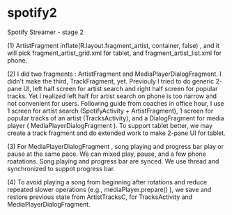 # spotify2
Spotify Streamer - stage 2

(1) ArtistFragment inflate(R.layout.fragment_artist, container, false) , and
    it will pick fragment_artist_grid.xml for tablet, and fragment_artist_list.xml
    for phone.

(2) I did two fragments : ArtistFragment and MediaPlayerDialogFragment. I didn't
    make the third, TrackFragment, yet. Previouly I tried to do generic 2-pane UI,
    left half screen for artist search and right half screen for popular tracks.
    Yet I realized left half for artist search on phone is too narrow and not
    convenient for users. Following guide from coaches in office hour, I use 1
    screen for artist search (SpotifyActivity + ArtistFragment), 1 screen for
    popular tracks of an artist (TracksActivity), and a DialogFragment for media
    player ( MediaPlayerDialogFragment ). To support tablet better, we may create
    a track fragment and do extended work to make 2-pane UI for tablet.

(3) For MediaPlayerDialogFragment , song playing and progress bar play or pause
    at the same pace. We can mixed play, pause, and a few phone roatations. Song
    playing and progress bar are synced. We use thread and synchronized to suppot
    progress bar.
    
(4) To avoid playing a song from beginning after rotations and reduce repeated
    slower operations (e.g., mediaPlayer.prepare() ), we save and restore previous
    state from ArtistTracksC, for TracksActivity and MediaPlayerDialogFragment.
    